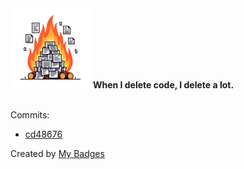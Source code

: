 <img src="https://github.com/my-badges/my-badges/blob/master/badges/mass-delete-commit/mass-delete-commit-10k.png?raw=true" alt="When I delete code, I delete a lot." title="When I delete code, I delete a lot." width="128">
<strong>When I delete code, I delete a lot.</strong>
<br><br>

Commits:

- <a href="https://github.com/JarredAllen/chess/commit/cd486769ec0b3e42e82de98636cd17c9a1e95840">cd48676</a>


Created by <a href="https://github.com/my-badges/my-badges">My Badges</a>